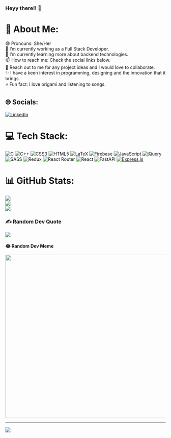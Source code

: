 ### Heyy there!! 👋

# 💫 About Me:
😄 Pronouns: She/Her<br>🔭 I’m currently working as a Full Stack Developer.<br>🌱 I’m currently learning more about backend technologies.<br>📫 How to reach me: Check the social links below.<br>👯 Reach out to me for any project ideas and I would love to collaborate.<br>✨ I have a keen interest in programming, designing and the innovation that it brings.<br>⚡ Fun fact: I love origami and listening to songs.

## 🌐 Socials:
[![LinkedIn](https://img.shields.io/badge/LinkedIn-%230077B5.svg?logo=linkedin&logoColor=white)](https://www.linkedin.com/in/khushi-garg-03187a211/)

# 💻 Tech Stack:
![C](https://img.shields.io/badge/c-%2300599C.svg?style=for-the-badge&logo=c&logoColor=white) ![C++](https://img.shields.io/badge/c++-%2300599C.svg?style=for-the-badge&logo=c%2B%2B&logoColor=white) ![CSS3](https://img.shields.io/badge/css3-%231572B6.svg?style=for-the-badge&logo=css3&logoColor=white) ![HTML5](https://img.shields.io/badge/html5-%23E34F26.svg?style=for-the-badge&logo=html5&logoColor=white) ![LaTeX](https://img.shields.io/badge/latex-%23008080.svg?style=for-the-badge&logo=latex&logoColor=white) ![Firebase](https://img.shields.io/badge/firebase-%23039BE5.svg?style=for-the-badge&logo=firebase) ![JavaScript](https://img.shields.io/badge/javascript-%23323330.svg?style=for-the-badge&logo=javascript&logoColor=%23F7DF1E) ![jQuery](https://img.shields.io/badge/jquery-%230769AD.svg?style=for-the-badge&logo=jquery&logoColor=white) ![SASS](https://img.shields.io/badge/SASS-hotpink.svg?style=for-the-badge&logo=SASS&logoColor=white) ![Redux](https://img.shields.io/badge/redux-%23593d88.svg?style=for-the-badge&logo=redux&logoColor=white) ![React Router](https://img.shields.io/badge/React_Router-CA4245?style=for-the-badge&logo=react-router&logoColor=white) ![React](https://img.shields.io/badge/react-%2320232a.svg?style=for-the-badge&logo=react&logoColor=%2361DAFB) ![FastAPI](https://img.shields.io/badge/FastAPI-005571?style=for-the-badge&logo=fastapi&logoColor=white) [![Express.js](https://img.shields.io/badge/Express.js-000000?style=for-the-badge&logo=express&logoColor=white)](https://expressjs.com/)

# 📊 GitHub Stats:
![](https://github-readme-stats.vercel.app/api?username=khushigarg1&theme=radical&hide_border=true&include_all_commits=false&count_private=false)<br/>
![](https://github-readme-streak-stats.herokuapp.com/?user=khushigarg1&theme=radical&hide_border=true)<br/>
![](https://github-readme-stats.vercel.app/api/top-langs/?username=khushigarg1&theme=radical&hide_border=true&include_all_commits=false&count_private=false&layout=compact)

### ✍️ Random Dev Quote
![](https://quotes-github-readme.vercel.app/api?type=horizontal&theme=radical)
#### 😂 Random Dev Meme
<img src="https://random-memer.herokuapp.com/" width="512px"/>

---
[![](https://visitcount.itsvg.in/api?id=khushigarg1&icon=4&color=0)](https://visitcount.itsvg.in)

<!-- Proudly created with GPRM ( https://gprm.itsvg.in ) -->


